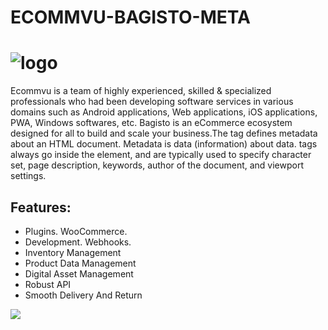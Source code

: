 # ECOMMVU-BAGISTO-META

![logo](https://ibb.co/sjHH35n)
===============
Ecommvu is a team of highly experienced, skilled & specialized professionals who had been developing software services in various domains such as Android applications, Web applications, iOS applications, PWA, Windows softwares, etc. 
Bagisto is an eCommerce ecosystem designed for all to build and scale your business.The <meta> tag defines metadata about an HTML document. Metadata is data (information) about data. <meta> tags always go inside the <head> element, and are typically used to specify character set, page description, keywords, author of the document, and viewport settings.

## Features:
*	Plugins. WooCommerce.
*	Development. Webhooks.
*	Inventory Management
*	Product Data Management
*	Digital Asset Management
*	Robust API
*	Smooth Delivery And Return


![](https://ibb.co/Zm8Pw0f)
